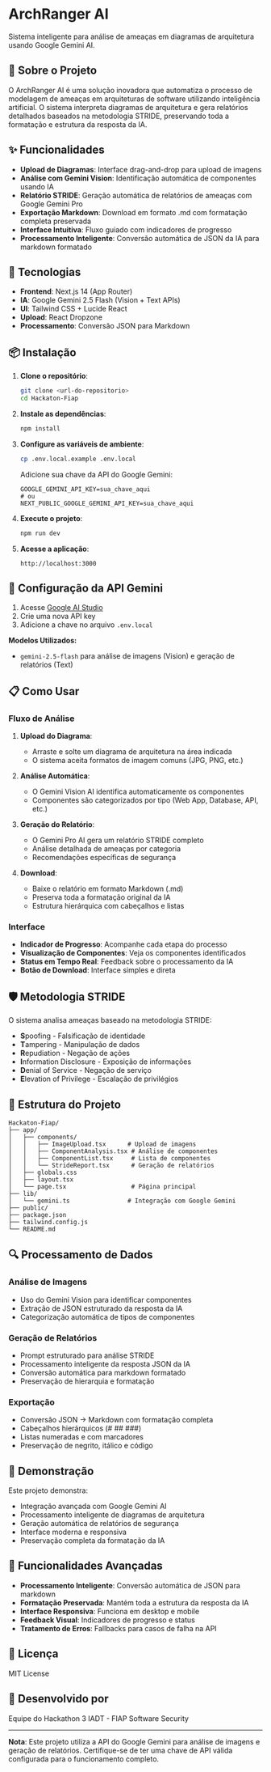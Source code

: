 # ArchRanger AI

Sistema inteligente para análise de ameaças em diagramas de arquitetura usando Google Gemini AI.

## 🎯 Sobre o Projeto

O ArchRanger AI é uma solução inovadora que automatiza o processo de modelagem de ameaças em arquiteturas de software utilizando inteligência artificial. O sistema interpreta diagramas de arquitetura e gera relatórios detalhados baseados na metodologia STRIDE, preservando toda a formatação e estrutura da resposta da IA.

## ✨ Funcionalidades

- **Upload de Diagramas**: Interface drag-and-drop para upload de imagens
- **Análise com Gemini Vision**: Identificação automática de componentes usando IA
- **Relatório STRIDE**: Geração automática de relatórios de ameaças com Google Gemini Pro
- **Exportação Markdown**: Download em formato .md com formatação completa preservada
- **Interface Intuitiva**: Fluxo guiado com indicadores de progresso
- **Processamento Inteligente**: Conversão automática de JSON da IA para markdown formatado

## 🚀 Tecnologias

- **Frontend**: Next.js 14 (App Router)
- **IA**: Google Gemini 2.5 Flash (Vision + Text APIs)
- **UI**: Tailwind CSS + Lucide React
- **Upload**: React Dropzone
- **Processamento**: Conversão JSON para Markdown

## 📦 Instalação

1. **Clone o repositório**:
   ```bash
   git clone <url-do-repositorio>
   cd Hackaton-Fiap
   ```

2. **Instale as dependências**:
   ```bash
   npm install
   ```

3. **Configure as variáveis de ambiente**:
   ```bash
   cp .env.local.example .env.local
   ```
   
   Adicione sua chave da API do Google Gemini:
   ```
   GOOGLE_GEMINI_API_KEY=sua_chave_aqui
   # ou
   NEXT_PUBLIC_GOOGLE_GEMINI_API_KEY=sua_chave_aqui
   ```

4. **Execute o projeto**:
   ```bash
   npm run dev
   ```

5. **Acesse a aplicação**:
   ```
   http://localhost:3000
   ```

## 🔧 Configuração da API Gemini

1. Acesse [Google AI Studio](https://makersuite.google.com/app/apikey)
2. Crie uma nova API key
3. Adicione a chave no arquivo `.env.local`

**Modelos Utilizados:**
- `gemini-2.5-flash` para análise de imagens (Vision) e geração de relatórios (Text)

## 📋 Como Usar

### Fluxo de Análise

1. **Upload do Diagrama**: 
   - Arraste e solte um diagrama de arquitetura na área indicada
   - O sistema aceita formatos de imagem comuns (JPG, PNG, etc.)

2. **Análise Automática**: 
   - O Gemini Vision AI identifica automaticamente os componentes
   - Componentes são categorizados por tipo (Web App, Database, API, etc.)

3. **Geração do Relatório**: 
   - O Gemini Pro AI gera um relatório STRIDE completo
   - Análise detalhada de ameaças por categoria
   - Recomendações específicas de segurança

4. **Download**: 
   - Baixe o relatório em formato Markdown (.md)
   - Preserva toda a formatação original da IA
   - Estrutura hierárquica com cabeçalhos e listas

### Interface

- **Indicador de Progresso**: Acompanhe cada etapa do processo
- **Visualização de Componentes**: Veja os componentes identificados
- **Status em Tempo Real**: Feedback sobre o processamento da IA
- **Botão de Download**: Interface simples e direta

## 🛡️ Metodologia STRIDE

O sistema analisa ameaças baseado na metodologia STRIDE:

- **S**poofing - Falsificação de identidade
- **T**ampering - Manipulação de dados
- **R**epudiation - Negação de ações
- **I**nformation Disclosure - Exposição de informações
- **D**enial of Service - Negação de serviço
- **E**levation of Privilege - Escalação de privilégios

## 📁 Estrutura do Projeto

```
Hackaton-Fiap/
├── app/
│   ├── components/
│   │   ├── ImageUpload.tsx      # Upload de imagens
│   │   ├── ComponentAnalysis.tsx # Análise de componentes
│   │   ├── ComponentList.tsx     # Lista de componentes
│   │   └── StrideReport.tsx      # Geração de relatórios
│   ├── globals.css
│   ├── layout.tsx
│   └── page.tsx                  # Página principal
├── lib/
│   └── gemini.ts                # Integração com Google Gemini
├── public/
├── package.json
├── tailwind.config.js
└── README.md
```

## 🔍 Processamento de Dados

### Análise de Imagens
- Uso do Gemini Vision para identificar componentes
- Extração de JSON estruturado da resposta da IA
- Categorização automática de tipos de componentes

### Geração de Relatórios
- Prompt estruturado para análise STRIDE
- Processamento inteligente da resposta JSON da IA
- Conversão automática para markdown formatado
- Preservação de hierarquia e formatação

### Exportação
- Conversão JSON → Markdown com formatação completa
- Cabeçalhos hierárquicos (# ## ###)
- Listas numeradas e com marcadores
- Preservação de negrito, itálico e código

## 🎥 Demonstração

Este projeto demonstra:
- Integração avançada com Google Gemini AI
- Processamento inteligente de diagramas de arquitetura
- Geração automática de relatórios de segurança
- Interface moderna e responsiva
- Preservação completa da formatação da IA

## 🚀 Funcionalidades Avançadas

- **Processamento Inteligente**: Conversão automática de JSON para markdown
- **Formatação Preservada**: Mantém toda a estrutura da resposta da IA
- **Interface Responsiva**: Funciona em desktop e mobile
- **Feedback Visual**: Indicadores de progresso e status
- **Tratamento de Erros**: Fallbacks para casos de falha na API

## 📄 Licença

MIT License

## 👥 Desenvolvido por

Equipe do Hackathon 3 IADT - FIAP Software Security

---

**Nota**: Este projeto utiliza a API do Google Gemini para análise de imagens e geração de relatórios. Certifique-se de ter uma chave de API válida configurada para o funcionamento completo. 